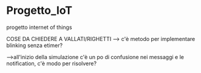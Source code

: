 # Progetto_IoT
progetto internet of things


COSE DA CHIEDERE A VALLATI/RIGHETTI
--> c'è metodo per implementare blinking senza etimer?

-->all'inizio della simulazione c'è un po di confusione nei messaggi e le notification, c'è modo per risolvere?
